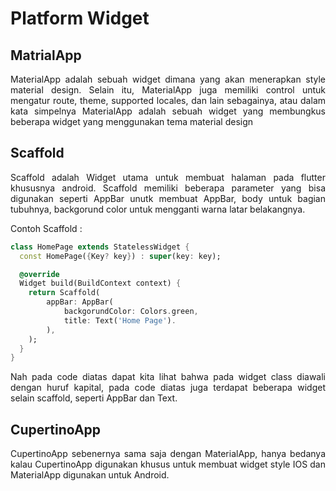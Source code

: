 # Platform Widget

## MatrialApp

<p align="justify">MaterialApp adalah sebuah widget dimana yang akan menerapkan style material design. Selain itu, MaterialApp juga memiliki control untuk mengatur route, theme, supported locales, dan lain sebagainya, atau dalam kata simpelnya MaterialApp adalah sebuah widget yang membungkus beberapa widget yang menggunakan tema material design</p>

## Scaffold

<p align="justify">Scaffold adalah Widget utama untuk membuat halaman pada flutter khususnya android. Scaffold memiliki beberapa parameter yang bisa digunakan seperti AppBar unutk membuat AppBar, body untuk bagian tubuhnya, backgorund color untuk mengganti warna latar belakangnya.</p>

Contoh Scaffold :

```dart
class HomePage extends StatelessWidget {
  const HomePage({Key? key}) : super(key: key);

  @override
  Widget build(BuildContext context) {
    return Scaffold(
        appBar: AppBar(
            backgorundColor: Colors.green,
            title: Text('Home Page').
        ),
    );
  }
}
```

<p align="justify">Nah pada code diatas dapat kita lihat bahwa pada widget class diawali dengan huruf kapital, pada code diatas juga terdapat beberapa widget selain scaffold, seperti AppBar dan Text.</p>

## CupertinoApp

<p align="justify">CupertinoApp sebenernya sama saja dengan MaterialApp, hanya bedanya kalau CupertinoApp digunakan khusus untuk membuat widget style IOS dan MaterialApp digunakan untuk Android.</p>
